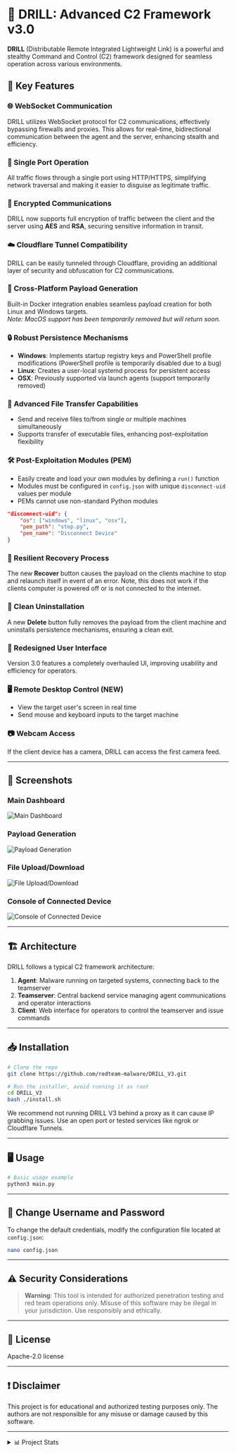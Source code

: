 [//]: # (<img src="images/Drill-V3_With_Hammer.svg" width="300" height="300">)

# 🎯 DRILL: Advanced C2 Framework v3.0

**DRILL** (Distributable Remote Integrated Lightweight Link) is a powerful and stealthy Command and Control (C2) framework designed for seamless operation across various environments.

## 🚀 Key Features

### 🌐 WebSocket Communication
DRILL utilizes WebSocket protocol for C2 communications, effectively bypassing firewalls and proxies. This allows for real-time, bidirectional communication between the agent and the server, enhancing stealth and efficiency.

### 🔌 Single Port Operation
All traffic flows through a single port using HTTP/HTTPS, simplifying network traversal and making it easier to disguise as legitimate traffic.

### 🔐 Encrypted Communications
DRILL now supports full encryption of traffic between the client and the server using **AES** and **RSA**, securing sensitive information in transit.

### ☁️ Cloudflare Tunnel Compatibility
DRILL can be easily tunneled through Cloudflare, providing an additional layer of security and obfuscation for C2 communications.

### 🐳 Cross-Platform Payload Generation
Built-in Docker integration enables seamless payload creation for both Linux and Windows targets.  
*Note: MacOS support has been temporarily removed but will return soon.*

### 🔒 Robust Persistence Mechanisms
- **Windows**: Implements startup registry keys and PowerShell profile modifications (PowerShell profile is temporarily disabled due to a bug)
- **Linux**: Creates a user-local systemd process for persistent access
- **OSX**: Previously supported via launch agents (support temporarily removed)

### 📂 Advanced File Transfer Capabilities
- Send and receive files to/from single or multiple machines simultaneously
- Supports transfer of executable files, enhancing post-exploitation flexibility

### 🛠️ Post-Exploitation Modules (PEM)
- Easily create and load your own modules by defining a `run()` function
- Modules must be configured in `config.json` with unique `disconnect-uid` values per module
- PEMs cannot use non-standard Python modules

```json
"disconnect-uid": {
    "os": ["windows", "linux", "osx"],
    "pem_path": "stop.py",
    "pem_name": "Disconnect Device"
}
```

### 🧠 Resilient Recovery Process
The new **Recover** button causes the payload on the clients machine to stop and relaunch itself in event of an error. Note, this does not work if the clients computer is powered off or is not connected to the internet.

### 🧽 Clean Uninstallation
A new **Delete** button fully removes the payload from the client machine and uninstalls persistence mechanisms, ensuring a clean exit.

### 🎨 Redesigned User Interface
Version 3.0 features a completely overhauled UI, improving usability and efficiency for operators.

### 🖥️ Remote Desktop Control (NEW)
- View the target user's screen in real time
- Send mouse and keyboard inputs to the target machine

### 📷 Webcam Access
If the client device has a camera, DRILL can access the first camera feed.

---

## 📸 Screenshots

### Main Dashboard
![Main Dashboard](images/main_dashboard.png)

### Payload Generation
![Payload Generation](images/payload_generation.png)

### File Upload/Download
![File Upload/Download](images/file_transfer.png)

### Console of Connected Device
![Console of Connected Device](images/device_console.png)

---

## 🏗️ Architecture

DRILL follows a typical C2 framework architecture:

1. **Agent**: Malware running on targeted systems, connecting back to the teamserver
2. **Teamserver**: Central backend service managing agent communications and operator interactions
3. **Client**: Web interface for operators to control the teamserver and issue commands

---

## 📥 Installation

```bash
# Clone the repo
git clone https://github.com/redteam-malware/DRILL_V3.git

# Run the installer, avoid running it as root
cd DRILL_V3
bash ./install.sh
```

We recommend not running DRILL V3 behind a proxy as it can cause IP grabbing issues. Use an open port or tested services like ngrok or Cloudflare Tunnels.

---

## 🖥️ Usage

```bash
# Basic usage example
python3 main.py
```

---

## 🔑 Change Username and Password

To change the default credentials, modify the configuration file located at `config.json`:

```bash
nano config.json
```

---

## ⚠️ Security Considerations

> **Warning**: This tool is intended for authorized penetration testing and red team operations only. Misuse of this software may be illegal in your jurisdiction. Use responsibly and ethically.

---

## 📜 License

Apache-2.0 license

---

## ❗ Disclaimer

This project is for educational and authorized testing purposes only. The authors are not responsible for any misuse or damage caused by this software.

---

<details>
<summary>📊 Project Stats</summary>

## Star History

<a href="https://star-history.com/#Dark-Avenger-Reborn/DRILL_V3&Date">
 <picture>
   <source media="(prefers-color-scheme: dark)" srcset="https://api.star-history.com/svg?repos=Dark-Avenger-Reborn/DRILL_V3&type=Date&theme=dark" />
   <source media="(prefers-color-scheme: light)" srcset="https://api.star-history.com/svg?repos=Dark-Avenger-Reborn/DRILL_V3&type=Date" />
   <img alt="Star History Chart" src="https://api.star-history.com/svg?repos=Dark-Avenger-Reborn/DRILL_V3&type=Date" />
 </picture>
</a>

</details>
